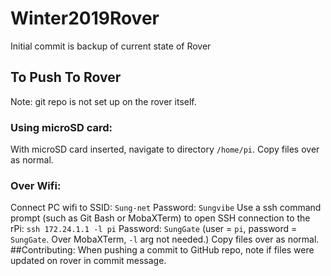 # Winter2019Rover
Initial commit is backup of current state of Rover
## To Push To Rover
Note: git repo is not set up on the rover itself.
### Using microSD card:
With microSD card inserted, navigate to directory `/home/pi`.
Copy files over as normal.
### Over Wifi:
Connect PC wifi to SSID: `Sung-net` Password: `Sungvibe`
Use a ssh command prompt (such as Git Bash or MobaXTerm) to open SSH connection to the rPi: `ssh 172.24.1.1 -l pi` Password: `SungGate`
(user = `pi`, password = `SungGate`. Over MobaXTerm, `-l` arg not needed.)
Copy files over as normal.
##Contributing:
When pushing a commit to GitHub repo, note if files were updated on rover in commit message.